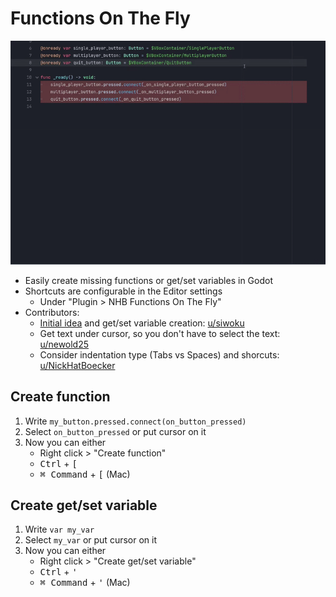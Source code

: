 # Functions On The Fly

![Plugin Showcase](https://raw.githubusercontent.com/NickHatBoecker/nhb_functions_on_the_fly/refs/heads/main/assets/create_function_showcase.gif)

- Easily create missing functions or get/set variables in Godot
- Shortcuts are configurable in the Editor settings
    - Under "Plugin > NHB Functions On The Fly"
- Contributors:
    - [Initial idea](https://www.reddit.com/r/godot/comments/1morndn/im_a_lazy_programmer_and_added_a_generate_code/) and get/set variable creation: [u/siwoku](https://www.reddit.com/user/siwoku/)
    - Get text under cursor, so you don't have to select the text: [u/newold25](https://www.reddit.com/user/newold25/)
    - Consider indentation type (Tabs vs Spaces) and shorcuts: [u/NickHatBoecker](https://nickhatboecker.de/linktree/)

## Create function

1. Write `my_button.pressed.connect(on_button_pressed)`
2. Select `on_button_pressed` or put cursor on it
3. Now you can either
    - Right click > "Create function"
    - <kbd>Ctrl</kbd> + <kbd>[</kbd>
    - <kbd>⌘ Command</kbd> + <kbd>[</kbd> (Mac)

## Create get/set variable

1. Write `var my_var`
2. Select `my_var` or put cursor on it
3. Now you can either
    - Right click > "Create get/set variable"
    - <kbd>Ctrl</kbd> + <kbd>'</kbd>
    - <kbd>⌘ Command</kbd> + <kbd>'</kbd> (Mac)
